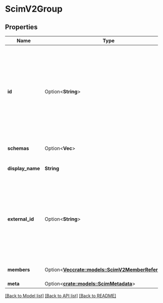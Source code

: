 # ScimV2Group

## Properties

Name | Type | Description | Notes
------------ | ------------- | ------------- | -------------
**id** | Option<**String**> | The ID of the SCIM resource. Set by the service provider. \"caseExact\" is set to \"true\". \"mutability\" is set to \"readOnly\". \"returned\" is set to \"always\". | [optional][readonly]
**schemas** | Option<**Vec<String>**> | The list of supported schemas. | [optional][readonly]
**display_name** | **String** | The display name of the group. | [readonly]
**external_id** | Option<**String**> | The external ID of the group. Set by the provisioning client. \"caseExact\" is set to \"true\". \"mutability\" is set to \"readWrite\". | [optional]
**members** | Option<[**Vec<crate::models::ScimV2MemberReference>**](ScimV2MemberReference.md)> | The list of members in the group. | [optional]
**meta** | Option<[**crate::models::ScimMetadata**](ScimMetadata.md)> |  | [optional]

[[Back to Model list]](../README.md#documentation-for-models) [[Back to API list]](../README.md#documentation-for-api-endpoints) [[Back to README]](../README.md)


